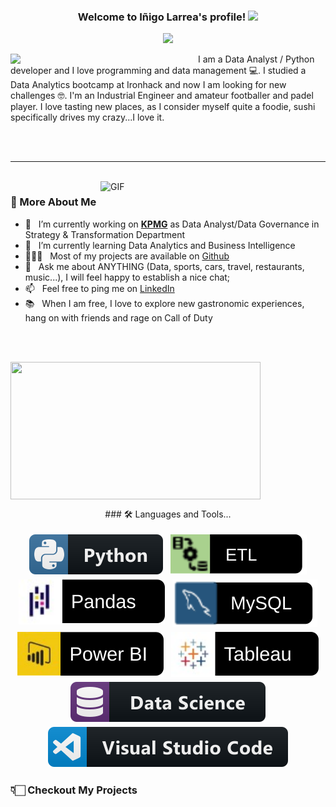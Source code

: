 <h3 align="center">
  Welcome to Iñigo Larrea's profile!
  <img src="https://media.giphy.com/media/hvRJCLFzcasrR4ia7z/giphy.gif" width="28">
</h3>
<p align="center">
  <a href="https://github.com/DenverCoder1/readme-typing-svg"><img src="https://readme-typing-svg.herokuapp.com/?color=15F702&lines=I+love+python,+football+and+sushi"></a>
</p>

<img align="left" src="https://user-images.githubusercontent.com/114177420/203751714-dd829997-819c-4944-b008-67f5115144ec.jpg" width="300">
<!-- Typing SVG by DenverCoder1 - https://github.com/DenverCoder1/readme-typing-svg -->


I am a Data Analyst / Python developer and I love programming and data management 💻. I studied a Data Analytics bootcamp at Ironhack and now I am looking for new challenges 🤓. I'm an Industrial Engineer and amateur footballer and padel player. I love tasting new places, as I consider myself quite a foodie, sushi specifically drives my crazy...I love it.

<br/>
<br/>
<hr/>
<br/>
<img align="right" alt="GIF" src="https://user-images.githubusercontent.com/114177420/203752317-2a7ba44d-7b14-4c58-a187-9c8688c9e886.gif" width="360px"/>

### 🧐 More About Me

- 🔭 &nbsp; I’m currently working on [**KPMG**](https://www.linkedin.com/in/inigo-larrea-pombo/) as Data Analyst/Data Governance in Strategy & Transformation Department
- 🌱 &nbsp; I’m currently learning Data Analytics and Business Intelligence
- 👨🏻‍💻 &nbsp; Most of my projects are available on [Github](https://github.com/pombo7676?tab=repositories)
- 💬 &nbsp; Ask me about ANYTHING (Data, sports, cars, travel, restaurants, music...), I will feel happy to establish a nice chat;
- 📫 &nbsp; Feel free to ping me on [LinkedIn](https://www.linkedin.com/in/inigo-larrea-pombo/)
- 📚 &nbsp; When I am free, I love to explore new gastronomic experiences, hang on with friends and rage on Call of Duty

<br>
<br>

<p><img align="center" src="https://github-readme-stats.vercel.app/api?username=pombo7676&theme=dark&show_icons=true" width="400px" height="220px"/>
</p>
<p align="center">
### 🛠 Languages and Tools...
</p>
<p align="center">
  <!-- For more icons please follow  https://github.com/MikeCodesDotNET/ColoredBadges -->

  <img src="https://raw.githubusercontent.com/8bithemant/8bithemant/master/svg/dev/languages/python.svg" alt="python" style="vertical-align:top; margin:4px">
  <img src="https://github.com/pombo7676/pombo7676/blob/main/SVG/ETL.svg" alt="vscode" style="vertical-align:top; margin:4px">
  <img src="https://github.com/pombo7676/pombo7676/blob/main/SVG/Pandas.svg" alt="vscode" style="vertical-align:top; margin:4px">
  <img src="https://github.com/pombo7676/pombo7676/blob/main/SVG/MySQL.svg" alt="vscode" style="vertical-align:top; margin:4px">
  <img src="https://github.com/pombo7676/pombo7676/blob/main/SVG/PowerBI.svg" alt="vscode" style="vertical-align:top; margin:4px">
  <img src="https://github.com/pombo7676/pombo7676/blob/main/SVG/Tableau.svg" alt="vscode" style="vertical-align:top; margin:4px">
  <img src="https://raw.githubusercontent.com/8bithemant/8bithemant/master/svg/dev/misc/datascience.svg" alt="datascience" style="vertical-align:top; margin:4px">
  <img src="https://raw.githubusercontent.com/8bithemant/8bithemant/master/svg/dev/tools/visualstudio_code.svg" alt="vscode" style="vertical-align:top; margin:4px">
  

</p>



  
### 👇🏻 Checkout My Projects 
